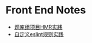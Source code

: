 # Front End Notes

- [题库组项目HMR实践](https://github.com/cfabregas/Front-End-Notes/blob/master/%E9%A2%98%E5%BA%93%E7%BB%84%E9%A1%B9%E7%9B%AEHMR%E5%AE%9E%E8%B7%B5.md)
- [自定义eslint规则实践](https://github.com/cfabregas/Front-End-Notes/blob/master/%E8%87%AA%E5%AE%9A%E4%B9%89eslint%E8%A7%84%E5%88%99%E5%AE%9E%E8%B7%B5.md)
